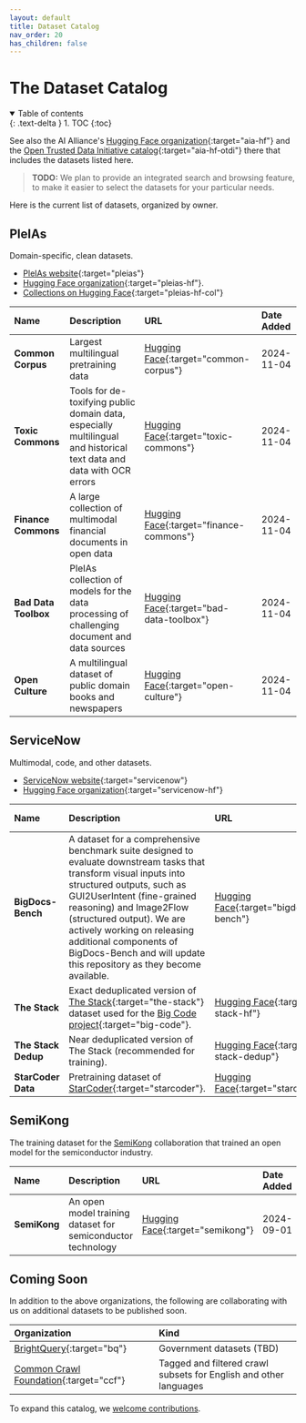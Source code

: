 ```yaml
---
layout: default
title: Dataset Catalog
nav_order: 20
has_children: false
---
```


# The Dataset Catalog

<details open markdown="block">
  <summary>
    Table of contents
  </summary>
  {: .text-delta }
1. TOC
{:toc}
</details>

See also the AI Alliance's [Hugging Face organization](https://huggingface.co/aialliance){:target="aia-hf"} and the [Open Trusted Data Initiative catalog](https://huggingface.co/collections/aialliance/open-trusted-data-catalog-66d21b3cb66342762fb6108e){:target="aia-hf-otdi"} there that includes the datasets listed here.

> **TODO:** We plan to provide an integrated search and browsing feature, to make it easier to select the datasets for your particular needs. 

Here is the current list of datasets, organized by owner.

## PleIAs

Domain-specific, clean datasets. 

* [PleIAs website](https://pleias.fr){:target="pleias"}
* [Hugging Face organization](https://huggingface.co/PleIAs){:target="pleias-hf"}.
* [Collections on Hugging Face](https://huggingface.co/collections/PleIAs){:target="pleias-hf-col"}

| Name             | Description     |  URL     | Date Added |
| :--------------- | :-------------- | :------- | :--------- |
| **Common Corpus** | Largest multilingual pretraining data | [Hugging Face](https://huggingface.co/collections/PleIAs/common-corpus-6734e0f67ac3f35e44075f93){:target="common-corpus"} | 2024-11-04 |
| **Toxic Commons** | Tools for de-toxifying public domain data, especially multilingual and historical text data and data with OCR errors | [Hugging Face](https://huggingface.co/collections/PleIAs/toxic-commons-672243e8ce64b6759e79b6dc){:target="toxic-commons"} | 2024-11-04 |
| **Finance Commons** | A large collection of multimodal financial documents in open data | [Hugging Face](https://huggingface.co/collections/PleIAs/finance-commons-66925e1095c7fa6e6828e26c){:target="finance-commons"} | 2024-11-04 |
| **Bad Data Toolbox** | PleIAs collection of models for the data processing of challenging document and data sources | [Hugging Face](https://huggingface.co/collections/PleIAs/bad-data-toolbox-66981c2d0df662459252844e){:target="bad-data-toolbox"} | 2024-11-04 |
| **Open Culture** | A multilingual dataset of public domain books and newspapers | [Hugging Face](https://huggingface.co/collections/PleIAs/openculture-65d46e3ea3980fdcd66a5613){:target="open-culture"} | 2024-11-04 |

## ServiceNow

Multimodal, code, and other datasets. 

* [ServiceNow website](https://www.servicenow.com){:target="servicenow"}
* [Hugging Face organization](https://huggingface.co/ServiceNow){:target="servicenow-hf"}

| Name              | Description     |  URL     | Date Added |
| :---------------- | :-------------- | :------- | :--------- |
| **BigDocs-Bench** | A dataset for a comprehensive benchmark suite designed to evaluate downstream tasks that transform visual inputs into structured outputs, such as GUI2UserIntent (fine-grained reasoning) and Image2Flow (structured output). We are actively working on releasing additional components of BigDocs-Bench and will update this repository as they become available. | [Hugging Face](https://huggingface.co/datasets/ServiceNow/BigDocs-Bench){:target="bigdocs-bench"} | 2024-12-11 |
| **The Stack** | Exact deduplicated version of [The Stack](https://www.bigcode-project.org/docs/about/the-stack/){:target="the-stack"} dataset used for the [Big Code project](https://www.bigcode-project.org){:target="big-code"}. | [Hugging Face](https://huggingface.co/datasets/bigcode/the-stack){:target="the-stack-hf"} | 2024-12-11 |
| **The Stack Dedup** | Near deduplicated version of The Stack (recommended for training). | [Hugging Face](https://huggingface.co/datasets/bigcode/the-stack-dedup){:target="the-stack-dedup"} | 2024-12-11 |
| **StarCoder Data** | Pretraining dataset of [StarCoder](https://huggingface.co/blog/starcoder){:target="starcoder"}. | [Hugging Face](https://huggingface.co/datasets/bigcode/starcoderdata){:target="starcoderdata"} | 2024-12-11 |

## SemiKong

The training dataset for the [SemiKong](https://www.semikong.ai/) collaboration that trained an open model for the semiconductor industry.

| Name              | Description     |  URL     | Date Added |
| :---------------- | :-------------- | :------- | :--------- |
| **SemiKong** | An open model training dataset for semiconductor technology | [Hugging Face](https://huggingface.co/datasets/pentagoniac/SemiKong_Training_Datset){:target="semikong"} | 2024-09-01 |

## Coming Soon

In addition to the above organizations, the following are collaborating with us on additional datasets to be published soon.

| Organization     | Kind     | 
| :--------------- | :------- | 
| [BrightQuery](https://brightquery.ai/){:target="bq"} | Government datasets (TBD) |
| [Common Crawl Foundation](https://commoncrawl.org/){:target="ccf"} | Tagged and filtered crawl subsets for English and other languages |


To expand this catalog, we [welcome contributions]({{site.baseurl}}/contributing).

<!-- To expand this catalog, we not only [welcome contributions]({{site.baseurl}}/contributing), but we plan to seek out qualified datasets leveraging other sources of information about them, such as the [Data Provenance Initiative](https://www.dataprovenance.org/){:target="dp"}, [Hugging Face](https://huggingface.co/datasets){:target="hf-datasets"}, and others (TBD). -->
